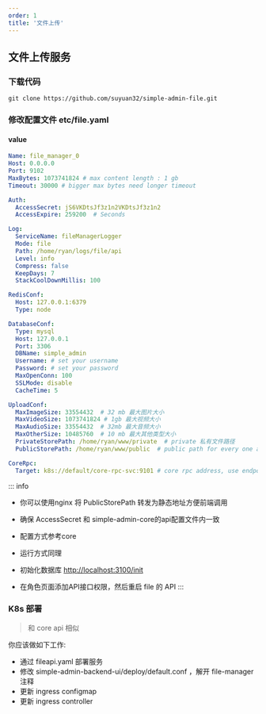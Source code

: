 ```yaml
---
order: 1
title: '文件上传'
---
```



## 文件上传服务

### 下载代码

```shell
git clone https://github.com/suyuan32/simple-admin-file.git
```

### 修改配置文件 etc/file.yaml

#### value

```yaml
Name: file_manager_0
Host: 0.0.0.0
Port: 9102
MaxBytes: 1073741824 # max content length : 1 gb
Timeout: 30000 # bigger max bytes need longer timeout

Auth:
  AccessSecret: jS6VKDtsJf3z1n2VKDtsJf3z1n2
  AccessExpire: 259200  # Seconds

Log:
  ServiceName: fileManagerLogger
  Mode: file
  Path: /home/ryan/logs/file/api
  Level: info
  Compress: false
  KeepDays: 7
  StackCoolDownMillis: 100

RedisConf:
  Host: 127.0.0.1:6379
  Type: node

DatabaseConf:
  Type: mysql
  Host: 127.0.0.1
  Port: 3306
  DBName: simple_admin
  Username: # set your username
  Password: # set your password
  MaxOpenConn: 100
  SSLMode: disable
  CacheTime: 5

UploadConf:
  MaxImageSize: 33554432  # 32 mb 最大图片大小
  MaxVideoSize: 1073741824 # 1gb 最大视频大小
  MaxAudioSize: 33554432  # 32mb 最大音频大小
  MaxOtherSize: 10485760  # 10 mb 最大其他类型大小
  PrivateStorePath: /home/ryan/www/private  # private 私有文件路径
  PublicStorePath: /home/ryan/www/public  # public path for every one access e.g. nginx path 公开文件路径

CoreRpc:
  Target: k8s://default/core-rpc-svc:9101 # core rpc address, use endpoint in local | core 服务RPC地址，本地测试使用直连
```

::: info
- 你可以使用nginx 将 PublicStorePath 转发为静态地址方便前端调用

- 确保 AccessSecret 和 simple-admin-core的api配置文件内一致
- 配置方式参考core
- 运行方式同理
- 初始化数据库 <http://localhost:3100/init>
- 在角色页面添加API接口权限，然后重启 file 的 API
:::

### K8s 部署
>
> 和 core api 相似

你应该做如下工作:

- 通过 fileapi.yaml 部署服务
- 修改 simple-admin-backend-ui/deploy/default.conf ，解开 file-manager注释
- 更新 ingress configmap
- 更新 ingress controller
